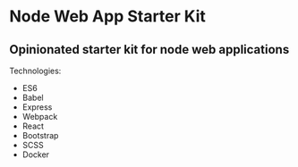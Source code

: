 # Node Web App Starter Kit

## Opinionated starter kit for node web applications

Technologies:
- ES6
- Babel
- Express
- Webpack
- React
- Bootstrap
- SCSS
- Docker
